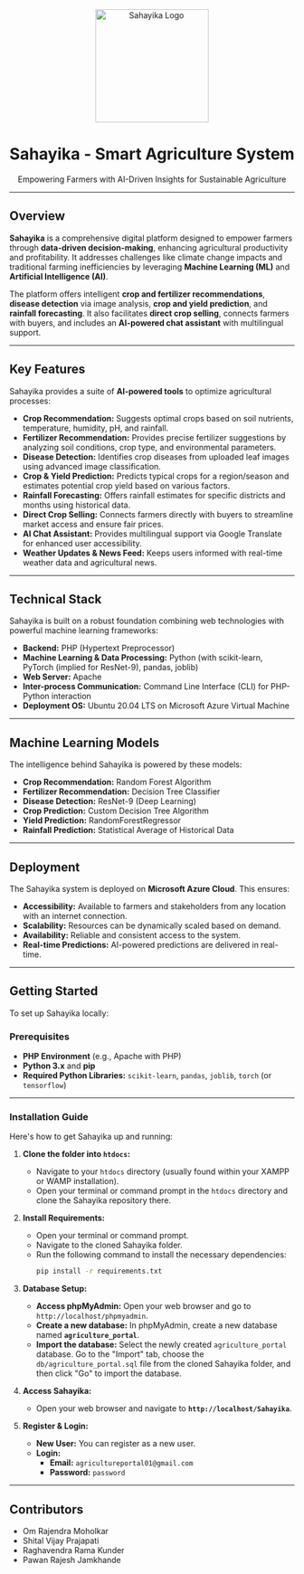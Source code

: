 <div align="center">
  <img src="[https://github.com/WaveOPS/Sahayika/blob/main/assets/img/sahayika.png]" alt="Sahayika Logo" width="200"/> 
  <h1>Sahayika - Smart Agriculture System</h1>
  <p>Empowering Farmers with AI-Driven Insights for Sustainable Agriculture</p>
</div>

---

## Overview

**Sahayika** is a comprehensive digital platform designed to empower farmers through **data-driven decision-making**, enhancing agricultural productivity and profitability. It addresses challenges like climate change impacts and traditional farming inefficiencies by leveraging **Machine Learning (ML)** and **Artificial Intelligence (AI)**.

The platform offers intelligent **crop and fertilizer recommendations**, **disease detection** via image analysis, **crop and yield prediction**, and **rainfall forecasting**. It also facilitates **direct crop selling**, connects farmers with buyers, and includes an **AI-powered chat assistant** with multilingual support.

---

## Key Features

Sahayika provides a suite of **AI-powered tools** to optimize agricultural processes:

* **Crop Recommendation:** Suggests optimal crops based on soil nutrients, temperature, humidity, pH, and rainfall.
* **Fertilizer Recommendation:** Provides precise fertilizer suggestions by analyzing soil conditions, crop type, and environmental parameters.
* **Disease Detection:** Identifies crop diseases from uploaded leaf images using advanced image classification.
* **Crop & Yield Prediction:** Predicts typical crops for a region/season and estimates potential crop yield based on various factors.
* **Rainfall Forecasting:** Offers rainfall estimates for specific districts and months using historical data.
* **Direct Crop Selling:** Connects farmers directly with buyers to streamline market access and ensure fair prices.
* **AI Chat Assistant:** Provides multilingual support via Google Translate for enhanced user accessibility.
* **Weather Updates & News Feed:** Keeps users informed with real-time weather data and agricultural news.

---

## Technical Stack

Sahayika is built on a robust foundation combining web technologies with powerful machine learning frameworks:

* **Backend:** PHP (Hypertext Preprocessor)
* **Machine Learning & Data Processing:** Python (with scikit-learn, PyTorch (implied for ResNet-9), pandas, joblib)
* **Web Server:** Apache
* **Inter-process Communication:** Command Line Interface (CLI) for PHP-Python interaction
* **Deployment OS:** Ubuntu 20.04 LTS on Microsoft Azure Virtual Machine

---

## Machine Learning Models

The intelligence behind Sahayika is powered by these models:

* **Crop Recommendation:** Random Forest Algorithm
* **Fertilizer Recommendation:** Decision Tree Classifier
* **Disease Detection:** ResNet-9 (Deep Learning)
* **Crop Prediction:** Custom Decision Tree Algorithm
* **Yield Prediction:** RandomForestRegressor
* **Rainfall Prediction:** Statistical Average of Historical Data

---

## Deployment

The Sahayika system is deployed on **Microsoft Azure Cloud**. This ensures:

* **Accessibility:** Available to farmers and stakeholders from any location with an internet connection.
* **Scalability:** Resources can be dynamically scaled based on demand.
* **Availability:** Reliable and consistent access to the system.
* **Real-time Predictions:** AI-powered predictions are delivered in real-time.

---

## Getting Started

To set up Sahayika locally:

### Prerequisites

* **PHP Environment** (e.g., Apache with PHP)
* **Python 3.x** and **pip**
* **Required Python Libraries:** `scikit-learn`, `pandas`, `joblib`, `torch` (or `tensorflow`)

---

### Installation Guide

Here's how to get Sahayika up and running:

1.  **Clone the folder into `htdocs`:**
    * Navigate to your `htdocs` directory (usually found within your XAMPP or WAMP installation).
    * Open your terminal or command prompt in the `htdocs` directory and clone the Sahayika repository there.

2.  **Install Requirements:**
    * Open your terminal or command prompt.
    * Navigate to the cloned Sahayika folder.
    * Run the following command to install the necessary dependencies:
        ```bash
        pip install -r requirements.txt
        ```

3.  **Database Setup:**
    * **Access phpMyAdmin:** Open your web browser and go to `http://localhost/phpmyadmin`.
    * **Create a new database:** In phpMyAdmin, create a new database named **`agriculture_portal`**.
    * **Import the database:** Select the newly created `agriculture_portal` database. Go to the "Import" tab, choose the `db/agriculture_portal.sql` file from the cloned Sahayika folder, and then click "Go" to import the database.

4.  **Access Sahayika:**
    * Open your web browser and navigate to **`http://localhost/Sahayika`**.

5.  **Register & Login:**
    * **New User:** You can register as a new user.
    * **Login:**
        * **Email:** `agricultureportal01@gmail.com`
        * **Password:** `password`

---

## Contributors

* Om Rajendra Moholkar
* Shital Vijay Prajapati
* Raghavendra Rama Kunder
* Pawan Rajesh Jamkhande
